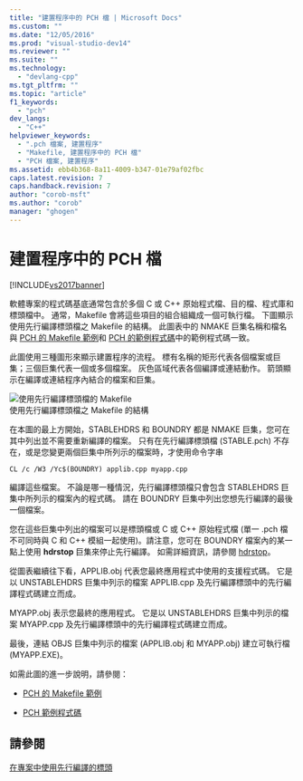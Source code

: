 ```yaml
---
title: "建置程序中的 PCH 檔 | Microsoft Docs"
ms.custom: ""
ms.date: "12/05/2016"
ms.prod: "visual-studio-dev14"
ms.reviewer: ""
ms.suite: ""
ms.technology: 
  - "devlang-cpp"
ms.tgt_pltfrm: ""
ms.topic: "article"
f1_keywords: 
  - "pch"
dev_langs: 
  - "C++"
helpviewer_keywords: 
  - ".pch 檔案, 建置程序"
  - "Makefile, 建置程序中的 PCH 檔"
  - "PCH 檔案, 建置程序"
ms.assetid: ebb4b368-8a11-4009-b347-01e79af02fbc
caps.latest.revision: 7
caps.handback.revision: 7
author: "corob-msft"
ms.author: "corob"
manager: "ghogen"
---
```

# 建置程序中的 PCH 檔
[!INCLUDE[vs2017banner](../../assembler/inline/includes/vs2017banner.md)]

軟體專案的程式碼基底通常包含於多個 C 或 C\+\+ 原始程式檔、目的檔、程式庫和標頭檔中。  通常，Makefile 會將這些項目的組合組織成一個可執行檔。  下圖顯示使用先行編譯標頭檔之 Makefile 的結構。  此圖表中的 NMAKE 巨集名稱和檔名與 [PCH 的 Makefile 範例](../../build/reference/sample-makefile-for-pch.md)和 [PCH 的範例程式碼](../../build/reference/example-code-for-pch.md)中的範例程式碼一致。  
  
 此圖使用三種圖形來顯示建置程序的流程。  標有名稱的矩形代表各個檔案或巨集；三個巨集代表一個或多個檔案。  灰色區域代表各個編譯或連結動作。  箭頭顯示在編譯或連結程序內結合的檔案和巨集。  
  
 ![使用先行編譯標頭檔的 Makefile](../../build/reference/media/vc30ow1.png "vc30OW1")  
使用先行編譯標頭檔之 Makefile 的結構  
  
 在本圖的最上方開始，STABLEHDRS 和 BOUNDRY 都是 NMAKE 巨集，您可在其中列出並不需要重新編譯的檔案。  只有在先行編譯標頭檔 \(STABLE.pch\) 不存在，或是您變更兩個巨集中所列示的檔案時，才使用命令字串  
  
```  
CL /c /W3 /Yc$(BOUNDRY) applib.cpp myapp.cpp  
```  
  
 編譯這些檔案。  不論是哪一種情況，先行編譯標頭檔只會包含 STABLEHDRS 巨集中所列示的檔案內的程式碼。  請在 BOUNDRY 巨集中列出您想先行編譯的最後一個檔案。  
  
 您在這些巨集中列出的檔案可以是標頭檔或 C 或 C\+\+ 原始程式檔 \(單一 .pch 檔不可同時與 C 和 C\+\+ 模組一起使用\)。請注意，您可在 BOUNDRY 檔案內的某一點上使用 **hdrstop** 巨集來停止先行編譯。  如需詳細資訊，請參閱 [hdrstop](../../preprocessor/hdrstop.md)。  
  
 從圖表繼續往下看，APPLIB.obj 代表您最終應用程式中使用的支援程式碼。  它是以 UNSTABLEHDRS 巨集中列示的檔案 APPLIB.cpp 及先行編譯標頭中的先行編譯程式碼建立而成。  
  
 MYAPP.obj 表示您最終的應用程式。  它是以 UNSTABLEHDRS 巨集中列示的檔案 MYAPP.cpp 及先行編譯標頭中的先行編譯程式碼建立而成。  
  
 最後，連結 OBJS 巨集中列示的檔案 \(APPLIB.obj 和 MYAPP.obj\) 建立可執行檔 \(MYAPP.EXE\)。  
  
 如需此圖的進一步說明，請參閱：  
  
-   [PCH 的 Makefile 範例](../../build/reference/sample-makefile-for-pch.md)  
  
-   [PCH 範例程式碼](../../build/reference/example-code-for-pch.md)  
  
## 請參閱  
 [在專案中使用先行編譯的標頭](../../build/reference/using-precompiled-headers-in-a-project.md)